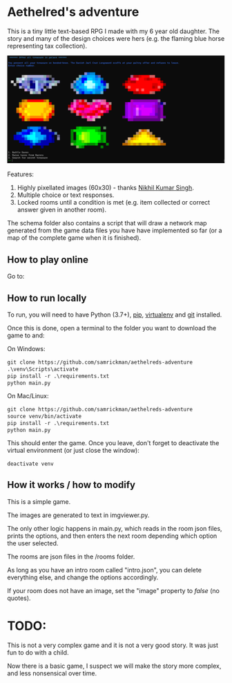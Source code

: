 # Aethelred's adventure

This is a tiny little text-based RPG I made with my 6 year old daughter. The story and many of the design choices were hers (e.g. the flaming blue horse representing tax collection).

![Aethelred's Adventure](https://raw.githubusercontent.com/samrickman/aethelreds-adventure/main/img/demo.png)

Features:

1. Highly pixellated images (60x30) - thanks [Nikhil Kumar Singh]( https://github.com/nikhilkumarsingh/terminal-image-viewer/blob/master/img-viewer.py).
2. Multiple choice or text responses.
3. Locked rooms until a condition is met (e.g. item collected or correct answer given in another room).

The schema folder also contains a script that will draw a network map generated from the game data files you have have implemented so far (or a map of the complete game when it is finished).

## How to play online

Go to:


## How to run locally

To run, you will need to have Python (3.7+), [pip](https://pip.pypa.io/en/stable/installing/), [virtualenv](https://pypi.org/project/virtualenv/) and [git](https://git-scm.com/book/en/v2/Getting-Started-Installing-Git) installed. 

Once this is done, open a terminal to the folder you want to download the game to and:

On Windows:
```
git clone https://github.com/samrickman/aethelreds-adventure
.\venv\Scripts\activate
pip install -r .\requirements.txt
python main.py
```

On Mac/Linux:
```
git clone https://github.com/samrickman/aethelreds-adventure
source venv/bin/activate
pip install -r .\requirements.txt
python main.py
```

This should enter the game. Once you leave, don't forget to deactivate the virtual environment (or just close the window):

```
deactivate venv
```

## How it works / how to modify

This is a simple game. 

The images are generated to text in imgviewer.py.

The only other logic happens in main.py, which reads in the room json files, prints the options, and then enters the next room depending which option the user selected.

The rooms are json files in the /rooms folder. 

As long as you have an intro room called "intro.json", you can delete everything else, and change the options accordingly.

If your room does not have an image, set the "image" property to _false_ (no quotes).

# TODO:

This is not a very complex game and it is not a very good story. It was just fun to do with a child.

Now there is a basic game, I suspect we will make the story more complex, and less nonsensical over time.